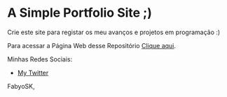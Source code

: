 # A Simple Portfolio Site ;) 

Crie este site para registar os meu avanços e projetos em programação :)

Para acessar a Página Web desse Repositório [Clique aqui](https://fabyosk.github.io/).

Minhas Redes Sociais:
* [My Twitter](https://Twitter.com/FabyoSK)

FabyoSK,
